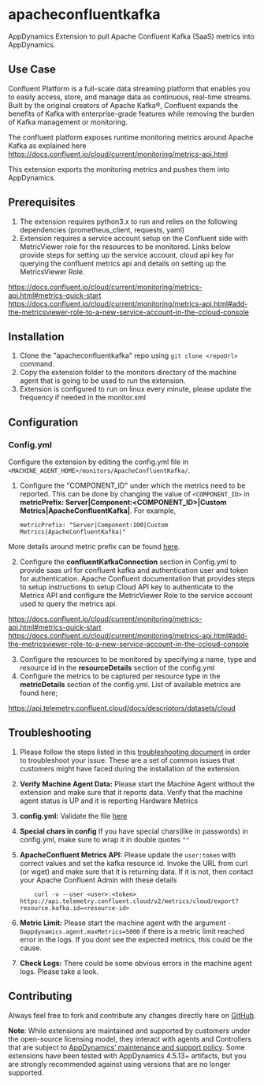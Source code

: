 # apacheconfluentkafka
AppDynamics Extension to pull Apache Confluent Kafka (SaaS) metrics into AppDynamics.

## Use Case
Confluent Platform is a full-scale data streaming platform that enables you to easily access, store, and manage data as continuous, real-time streams. Built by the original creators of Apache Kafka®, Confluent expands the benefits of Kafka with enterprise-grade features while removing the burden of Kafka management or monitoring. 

The confluent platform exposes runtime monitoring metrics around Apache Kafka as explained here
https://docs.confluent.io/cloud/current/monitoring/metrics-api.html

This extension exports the monitoring metrics and pushes them into AppDynamics.


## Prerequisites

1. The extension requires python3.x to run and relies on the following dependencies (prometheus_client, requests, yaml)
2. Extension requires a service account setup on the Confluent side with MetricViewer role for the resources to be monitored. Links below provide steps for setting up the service account, cloud api key for querying the confluent metrics api and details on setting up the MetricsViewer Role.

https://docs.confluent.io/cloud/current/monitoring/metrics-api.html#metrics-quick-start
https://docs.confluent.io/cloud/current/monitoring/metrics-api.html#add-the-metricsviewer-role-to-a-new-service-account-in-the-ccloud-console

## Installation

1. Clone the "apacheconfluentkafka" repo using `git clone <repoUrl>` command.
2. Copy the extension folder to the monitors directory of the machine agent that is going to be used to run the extension.
3. Extension is configured to run on linux every minute, please update the frequency if needed in the monitor.xml



## Configuration
### Config.yml

Configure the extension by editing the config.yml file in `<MACHINE_AGENT_HOME>/monitors/ApacheConfluentKafka/`.

  1. Configure the "COMPONENT_ID" under which the metrics need to be reported. This can be done by changing the value of `<COMPONENT_ID>` in   **metricPrefix: Server|Component:<COMPONENT_ID>|Custom Metrics|ApacheConfluentKafka|**.
       For example,
       ```
       metricPrefix: "Server|Component:100|Custom Metrics|ApacheConfluentKafka|"
       ```
  More details around metric prefix can be found [here](https://community.appdynamics.com/t5/Knowledge-Base/How-do-I-troubleshoot-missing-custom-metrics-or-extensions/ta-p/28695).
  
  2. Configure the **confluentKafkaConnection** section in Config.yml to provide saas url for confluent kafka and authentication user and token for authentication. Apache Confluent documentation that provides steps to setup instructions to setup Cloud API key to authenticate to the Metrics API and configure the MetricViewer Role to the service account used to query the metrics api.

https://docs.confluent.io/cloud/current/monitoring/metrics-api.html#metrics-quick-start
https://docs.confluent.io/cloud/current/monitoring/metrics-api.html#add-the-metricsviewer-role-to-a-new-service-account-in-the-ccloud-console

3. Configure the resources to be monitored by specifying a name, type and resource id in the **resourceDetails** section of the config.yml
4. Configure the metrics to be captured per resource type in the **metricDetails** section of the config.yml. List of available metrics are found here;

https://api.telemetry.confluent.cloud/docs/descriptors/datasets/cloud

## Troubleshooting

1.  Please follow the steps listed in this [troubleshooting document](https://community.appdynamics.com/t5/Knowledge-Base/How-do-I-troubleshoot-missing-custom-metrics-or-extensions/ta-p/28695) in order to troubleshoot your issue. These are a set of common issues that customers might have faced during the installation of the extension.
2.  **Verify Machine Agent Data:** Please start the Machine Agent without the extension and make sure that it reports data. Verify that the machine agent status is UP and it is reporting Hardware Metrics
3.  **config.yml:** Validate the file [here](https://jsonformatter.org/yaml-validator)
4.  **Special chars in config** If you have special chars(like in passwords) in config.yml, make sure to wrap it in double quotes `""`
5.  **ApacheConfluent Metrics API:** Please update the `user:token` with correct values and set the kafka resource id. Invoke the URL from curl (or wget) and make sure that it is returning data. If it is not, then contact your Apache Confluent Admin with these details
    ```
        curl -v --user <user>:<token> https://api.telemetry.confluent.cloud/v2/metrics/cloud/export?resource.kafka.id=<resource-id>
    ```

6.  **Metric Limit:** Please start the machine agent with the argument `-Dappdynamics.agent.maxMetrics=5000` if there is a metric limit reached error in the logs. If you dont see the expected metrics, this could be the cause.
7.  **Check Logs:** There could be some obvious errors in the machine agent logs. Please take a look.



## Contributing
Always feel free to fork and contribute any changes directly here on [GitHub](https://github.com/lesterappd/apacheconfluentkafka).


**Note**: While extensions are maintained and supported by customers under the open-source licensing model, they interact with agents and Controllers that are subject to [AppDynamics’ maintenance and support policy](https://docs.appdynamics.com/latest/en/product-and-release-announcements/maintenance-support-for-software-versions). Some extensions have been tested with AppDynamics 4.5.13+ artifacts, but you are strongly recommended against using versions that are no longer supported.

